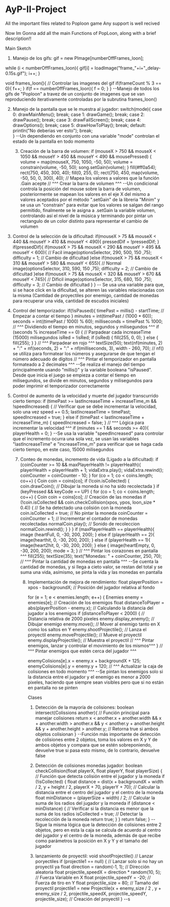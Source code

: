 # AyP-II-Project
All the important files related to Poploon game
Any support is well recived 

Now Im Gonna add all the main Functions of PopLoon, along with a brief description!!

Main Sketch
1. Manejo de los gifs:
   gif = new PImage[numberOffFrames_loon];
  
  while (i < numberOffFrames_loon){
    gif[i] = loadImage("frame_"+i+"_delay-0.15s.gif");
    i++;
  }
  
  void frames_loon(){ // Controlar las imagenes del gif
  if(frameCount % 3 == 0){
    f++;
  }
  if(f == numberOffFrames_loon){
    f = 0;
  } 
}
--Manejo de todos los gifs de "Poploon" a travez de un conjunto de imagenes que se van reproduciendo iterativamente controladas por la subrutina frames_loon()

2. Manejo de la pantalla que se le muestra al jugador:
   switch(mode){
    case 0:
      drawMainMenu(); 
      break;
    case 1:
      drawGame();
      break;
    case 2:
      drawPause();
      break;
    case 3:
      drawFailScreen();
      break;
    case 4:
      drawOptions();
      break;
    case 5:
      drawHowToPlay();
      break;
     default:
       println("No deberias ver esto");
       break;   
  }
  --Un dependiendo en conjunto con una variable "mode" controlan el estado de la pantalla en todo momento

   3. Creación de la barra de volumen:
      if (mouseX > 750 && mouseX < 1050 && mouseY > 450 && mouseY < 490 && mousePressed) {
      volume = map(mouseX, 750, 1050, -50, 50);
      volume = constrain(volume, -50, 50); 
      song.setGain(volume); 
    }
    fill(#ff0a54);
    rect(750, 450, 300, 40); 
    fill(0, 255, 0);
    rect(750, 450, map(volume, -50, 50, 0, 300), 40); // Mapea los valores a valores que la función .Gain acepte 
  // ^^^ Crear la barra de volumen ^^^
    --Un condicional controla la posición del mouse sobre la barra de volumen, posteriormente se mapean los valores en el eje X del mismo a valores aceptados por el método ".setGain" de la libreria "Minim" y se      usa un "constrain" para evitar que los valores se salgan del rango permitido, finalmente se le asigna a .setGain la variable volumen, controlando así el nivel de la música y terminando por pintar un              rectangulo de un color distinto para representar el cambio de volumen
      
  4.  Control de la selección de la dificultad:
     if(mouseX > 75 && mouseX < 440 && mouseY > 410 && mouseY < 490){
      pressedDif = !pressedDif;
    }
     if(pressedDif){
      if(mouseX > 75 && mouseX < 290 && mouseY > 495 && mouseY < 600){ // Facil
        image(optionsSelector, 290, 500, 150 ,75);
        difficulty = 1; // Cambio de dificultad
      }else if(mouseX > 75 && mouseX < 310 && mouseY > 580 && mouseY < 655){ // Normal
        image(optionsSelector, 310, 590, 150 ,75);
        difficulty = 2; // Cambio de dificultad
      }else if(mouseX > 75 && mouseX < 320 && mouseY > 670 && mouseY < 745){ // Dificil
        image(optionsSelector, 315, 680, 150 ,75);
        difficulty = 3; // Cambio de dificultad
      }
    }
    -- Se usa una variable para que, si se hace click en la dificultad, se alteren las variables relacionadas con la misma (Cantidad de proyectiles por enemigo, cantidad de monedas para recuperar una vida, cantidad de escudos iniciales)
      
   5. Control del temporizador:
      if(!isPaused){
      timePast = millis() - startTime; // Empezar a contar el tiempo 
    }
    minutes = int(timePast / (1000 * 60));
    seconds = int((timePast / 1000) % 60);
    milliseconds = timePast % 1000; 
    // ^^^ Dividiendo el tiempo en minutos, segundos y milisegundos ^^^
    if (seconds % increaseTime == 0) { // Parpadear cada increaseTime (15000) milisegundos
        isRed = !isRed;
        if (isRed) {
            fill(255, 0, 0);
        } else {
            fill(255); 
        }
    }
        // ^^^ Parpadear en rojo ^^^
    textSize(50);
    text(nf(minutes, 2) + ":" + nf(seconds, 2) + ":" + nf(milliseconds, 3), width - 260, 70); // nf() se utiliza para formatear los números y asegurarse de que tengan el número adecuado de dígitos
    // ^^^ Pintar el temporizador en pantalla formateado a 2 decimales ^^^
    --Se realiza el manejo del tiempo principalmente usando "millis()" y la variable booleana "isPaused". Desde que inicia el juego se empieza a contar el tiempo en milisegundos, se divide en minutos, segundos    y milisegundos para poder imprimir el temporizador correctamente

  6. Control de aumento de la velocidad y muerte del jugador transcurrido cierto tiempo:
     if (timePast >= lastIncreaseTime + increaseTime_m && !speedIncreased) { // Verificar que se debe incrementar la velocidad, solo una vez
        speed += 0.5;
        lastIncreaseTime = timePast;
        speedIncreased = true;
    } else if (timePast < lastIncreaseTime + increaseTime_m) {
        speedIncreased = false;
    }
    // ^^^ Lógica para incrementar la velocidad ^^^
    if (minutes == 1 && seconds >= 40){
          playerHealth = 0;
    }
    --Se usa la variable "speedIncreased" para controlar que el incremento ocurra una sola vez, se usan las variables "lastIncreaseTime" e "increaseTime_m" para verificar que se haga cada cierto tiempo, en este caso, 15000 milisegundos

     7. Conteo de monedas, incremento de vida (Ligado a la dificultad):
        if (coinCounter >= 10 && maxPlayerHealth != playerHealth){
        playerHealth = playerHealth + 1;
        vidaExtra.play();
        vidaExtra.rewind();
        coinCounter = coinCounter - 10;
        }
        for (co = 1; co < coins.length; co++) {
        Coin coin = coins[co];
        if (!coin.isCollected) {
            coin.drawCoin(); // Dibujar la moneda si no ha sido recolectada
        }
        if (keyPressed && keyCode == UP) {
          for (co = 1; co < coins.length; co++) {
              Coin coin = coins[co]; // Creación de las monedas
              if (!coin.isCollected && coin.checkCollision(xpos, ypos, loon_size * 0.4)) { // Se ha detectado una colisión con la moneda
                  coin.isCollected = true; // No pintar la moneda
                  coinCounter = coinCounter + 1; // Incrementar el contador de monedas recolectadas
                  normalCoin.play(); // Sonido de recoleccion
                  normalCoin.rewind();
              }
          }
        }
        if (maxPlayerHealth == playerHealth){
          image (heartFull, 0, -30, 200, 200);
        } else if (playerHealth == 2){
          image(hearthit, 0, -30, 200, 200);
        } else if (playerHealth == 1){
          image(heart2hit, 0, -30, 200, 200);
        } else {
          image(heartEmpty, 0, -30, 200, 200);
          mode = 3;
        }
        // ^^^ Pintar los corazones en pantalla ^^^
        fill(255);
        textSize(35);
        text("Monedas: " + coinCounter, 250, 70);
        // ^^^ Pintar la cantidad de monedas en pantalla ^^^
        --Se cuenta la cantidad de monedas, y si llega a cieto valor, se restan del total y se suma una vida, asímismo, se pinta la vida y las monedas en pantalla

        8. Implementación de mejora de rendimiento:
           float playerPosition = xpos - backgroundX; // Posición del jugador relativa al fondo

            for (e = 1; e < enemies.length; e++) {
              Enemies enemy = enemies[e]; // Creación de los enemigos
              float distanceToPlayer = abs(playerPosition - enemy.x); // Calculando la distancia del jugador a los enemigos
              if (distanceToPlayer < 2000) { // Distancia relativa de 2000 pixeles
                enemy.display_enemy(); // Dibujar enemigo
                enemy.move(); // Mover al enemigo tanto en X como los saltos en Y
                enemy.shootProjectile(); // Lanza el proyectil
                enemy.moveProjectile(); // Mueve el proyectil
                enemy.displayProjectile(); // Muestra el proyectil
                // ^^^ Pintar enemigos, lanzar y controlar el movimiento de los mismos^^^
              }
              // ^^^ Pintar enemigos que estén cerca del jugador ^^^
              
              enemyColisions[e].x = enemy.x + backgroundX + 125;
              enemyColisions[e].y = enemy.y + 120;
              // ^^^ Actualizar la caja de colisiones en todo momento ^^^
           --Se pintan los enemigos solo si la distancia entre el jugador y el enemigo es menor a 2000 pixeles, haciendo que siempre sean visibles pero que si no están en pantalla no se pinten

           Clases
           1. Detección de la mayoría de colisiones:
                boolean intersect(Colissions another){ // Función principal para manejar colisiones
                    return x < another.x + another.width && x + another.width > another.x && y < another.y + another.height && y + another.height > another.y; // Retorna true si ambos objetos colisionan
                }
              --Función más importante de detección de colisiones entre 2 objetos, toma los valores en X y Y de ambos objetos y compara que se estén sobreponiendo, devuelve true si pasa esto mismo, de lo                      contrario, devuelve false

           2. Detección de colisiones monedas jugador:
              boolean checkCollision(float playerX, float playerY, float playerSize) { // Función que detecta colisión entre el jugador y la moneda
                 if (!isCollected) {
                        float distance = dist(x + backgroundX + width / 2, y + height / 2, playerX + 70, playerY + 70); // Calcular la distancia entre el centro del jugador y el centro de la moneda
                        float minDistance = (playerSize + width) / 2; // Calcular la suma de los radios del jugador y la moneda
                        if (distance < minDistance) { // Verificar si la distancia es menor que la suma de los radios
                            isCollected = true; // Detectar la recolección de la moneda
                            return true;
                        }
                    }
                    return false;
              }
              --Sigue la misma lógica que la detección de colisiones entre 2 objetos, pero en esta la caja se calcula de acuerdo al centro del jugador y el centro de la moneda, además de que recibe como parámetros la posición en X y Y y el tamaño del jugador
              
           3. lanzamiento de proyectil:
              void shootProjectile() // Lanzar poryectiles
                if (projectile1 == null) { // Lanzar solo si no hay un proyectil ya
                  float direction = random(-1, 1); // Dirección aleatoria
                  float projectile_speedX = direction * random(10, 5); // Fuerza Variable en X
                  float projectile_speedY = -20; // Fuerza de tiro en Y
                  float projectile_size = 80; // Tamaño del proyectil
                  projectile1 = new Projectile(x + enemy_size / 2 , y + enemy_size / 2, projectile_speedX, projectile_speedY, projectile_size); // Creación del proyectil
                }
              --s
            
